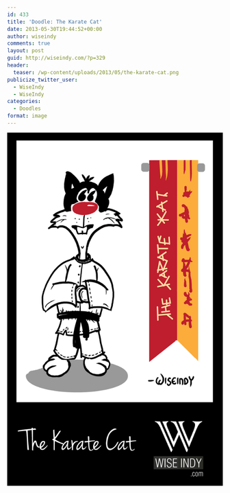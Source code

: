 ```yaml
---
id: 433
title: 'Doodle: The Karate Cat'
date: 2013-05-30T19:44:52+00:00
author: wiseindy
comments: true
layout: post
guid: http://wiseindy.com/?p=329
header:
  teaser: /wp-content/uploads/2013/05/the-karate-cat.png
publicize_twitter_user:
  - WiseIndy
  - WiseIndy
categories:
  - Doodles
format: image
---
```

![The Karate Cat](/wp-content/uploads/2013/05/the-karate-cat.png "The Karate Cat")